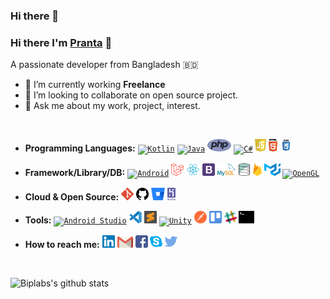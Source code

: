 ### Hi there 👋

<!--
**sahapranta/sahapranta** is a ✨ _special_ ✨ repository because its `README.md` (this file) appears on your GitHub profile.

Here are some ideas to get you started:

- 🔭 I’m currently working on ...
- 🌱 I’m currently learning ...
- 👯 I’m looking to collaborate on ...
- 🤔 I’m looking for help with ...
- 💬 Ask me about ...
- 📫 How to reach me: ...
- 😄 Pronouns: ...
- ⚡ Fun fact: ...
-->

### Hi there I'm [Pranta](https://sahapranta.github.io/) 👋
A passionate developer from Bangladesh 🇧🇩
- 💼 I’m currently working **Freelance**
- 👯 I’m looking to collaborate on open source project.
- 💬 Ask me about my work, project, interest.

<code><br></code>

- **Programming Languages:** <code><a href=""><img height="18" style="max-width:100%;" src="https://github.com/sahapranta/sahapranta/blob/master/assets/kotlin.svg" alt="Kotlin"></a></code>
 <code><a href=""><img height="20" style="max-width:100%;" src="https://github.com/sahapranta/sahapranta/blob/master/assets/java.svg" alt="Java"></a></code>
 <code><a href=""><img height="20" style="max-width:100%;" src="https://github.com/sahapranta/sahapranta/blob/master/assets/php.svg" alt="PHP"></a></code>
 <code><a href=""><img height="20" style="max-width:100%;" src="https://github.com/sahapranta/sahapranta/blob/master/assets/c%23.svg" alt="C#"></a></code>
 <code><a href=""><img height="20" style="max-width:100%;" src="https://github.com/sahapranta/sahapranta/blob/master/assets/javascript.svg" alt="JavaScript"></a></code>
 <code><a href=""><img height="20" style="max-width:100%;" src="https://github.com/sahapranta/sahapranta/blob/master/assets/html5.svg" alt="HTML"></a></code>
 <code><a href=""><img height="20" style="max-width:100%;" src="https://github.com/sahapranta/sahapranta/blob/master/assets/css3.svg" alt="CSS"></a></code>

- **Framework/Library/DB:** <code><a href=""><img height="20" style="max-width:100%;" src="https://github.com/sahapranta/sahapranta/blob/master/assets/android.svg" alt="Android"></a></code>
<code><a href=""><img height="20" style="max-width:100%;" src="https://github.com/sahapranta/sahapranta/blob/master/assets/laravel.svg" alt="Laravel"></a></code>
<code><a href=""><img height="20" style="max-width:100%;" src="https://github.com/sahapranta/sahapranta/blob/master/assets/react.svg" alt="React"></a></code>
<code><a href=""><img height="20" style="max-width:100%;" src="https://github.com/sahapranta/sahapranta/blob/master/assets/bootstrap.svg" alt="Bootstrap"></a></code>
<code><a href=""><img height="20" style="max-width:100%;" src="https://github.com/sahapranta/sahapranta/blob/master/assets/mysql.svg" alt="MySql"></a></code>
<code><a href=""><img height="20" style="max-width:100%;" src="https://github.com/sahapranta/sahapranta/blob/master/assets/database.svg" alt="Database"></a></code>
<code><a href=""><img height="20" style="max-width:100%;" src="https://github.com/sahapranta/sahapranta/blob/master/assets/firebase.svg" alt="Firebase"></a></code>
<code><a href=""><img height="20" style="max-width:100%;" src="https://github.com/sahapranta/sahapranta/blob/master/assets/material-ui.svg" alt="Material UI"></a></code>
<code><a href=""><img height="25" style="max-width:100%;" src="https://github.com/sahapranta/sahapranta/blob/master/assets/opengl.svg" alt="OpenGL"></a></code>

- **Cloud & Open Source:**  <code><a href=""><img height="20" style="max-width:100%;" src="https://github.com/sahapranta/sahapranta/blob/master/assets/git.svg" alt="GitHub"></a></code>
  <code><a href=""><img height="20" style="max-width:100%;" src="https://github.com/sahapranta/sahapranta/blob/master/assets/github.svg" alt="GitHub"></a></code>
  <code><a href=""><img height="20" style="max-width:100%;" src="https://github.com/sahapranta/sahapranta/blob/master/assets/bitbucket.svg" alt="Bitbucket"></a></code>
<code><a href=""><img height="20" style="max-width:100%;" src="https://github.com/sahapranta/sahapranta/blob/master/assets/heroku.svg" alt="Heroku"></a></code>

- **Tools:**  <code><a href=""><img height="20" style="max-width:100%;" src="https://github.com/sahapranta/sahapranta/blob/master/assets/android-studio.svg" alt="Android Studio"></a></code>
 <code><a href=""><img height="20" style="max-width:100%;" src="https://github.com/sahapranta/sahapranta/blob/master/assets/vscode.svg" alt="Visual Studio Code
"></a></code>
 <code><a href=""><img height="20" style="max-width:100%;" src="https://github.com/sahapranta/sahapranta/blob/master/assets/sublime-text.svg" alt="Sublime Text
"></a></code>
  <code><a href=""><img height="20" style="max-width:100%;" src="https://github.com/sahapranta/sahapranta/blob/master/assets/unity.svg" alt="Unity"></a></code>
 <code><a href=""><img height="20" style="max-width:100%;" src="https://github.com/sahapranta/sahapranta/blob/master/assets/postman.svg" alt="Postman
"></a></code>
 <code><a href=""><img height="20" style="max-width:100%;" src="https://github.com/sahapranta/sahapranta/blob/master/assets/trello.svg" alt="Trello
"></a></code>
   <code><a href=""><img height="20" style="max-width:100%;" src="https://github.com/sahapranta/sahapranta/blob/master/assets/slack.svg" alt="Slack"></a></code>
   <code><a href=""><img height="20" style="max-width:100%;" src="https://github.com/sahapranta/sahapranta/blob/master/assets/terminal.svg" alt="Terminal"></a></code>

- **How to reach me:**  <code><a href="https://www.linkedin.com/in/sahapranta"><img height="20" style="max-width:100%;" src="https://github.com/sahapranta/sahapranta/blob/master/assets/linkedin.svg" alt="Linkedin"></a></code>
    <code><a href="mailto:pranta1204@gmail.com"><img height="18" style="max-width:100%;" src="https://github.com/sahapranta/sahapranta/blob/master/assets/gmail.svg" alt="Gmail"></a></code>
    <code><a href="https://www.facebook.com/pmdjps"><img height="20" style="max-width:100%;" src="https://github.com/sahapranta/sahapranta/blob/master/assets/facebook.svg" alt="Facebook"></a></code>
    <code><a href="https://join.skype.com/invite/rAQwT4L4iLoE"><img height="20" style="max-width:100%;" src="https://github.com/sahapranta/sahapranta/blob/master/assets/skype.svg" alt="Skype"></a></code>
    <code><a href="https://twitter.com/04prantasaha"><img height="20" style="max-width:100%;" src="https://github.com/sahapranta/sahapranta/blob/master/assets/twitter.svg" alt="Twitter"></a></code>

<code><br></code>

![Biplabs's github stats](https://github-readme-stats.vercel.app/api?username=sahapranta&show_icons=true)
